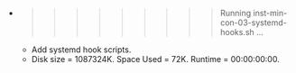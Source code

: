* >>>>>>>>> Running inst-min-con-03-systemd-hooks.sh ...
  * Add systemd hook scripts.
  * Disk size = 1087324K. Space Used = 72K. Runtime = 00:00:00:00.
